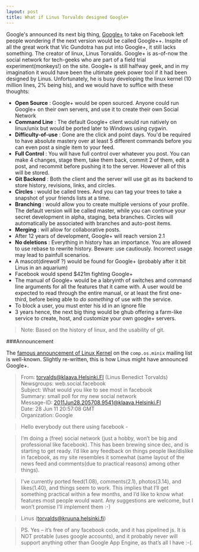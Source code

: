 ```yaml
---
layout: post
title: What if Linus Torvalds designed Google+
---
```


Google's announced its next big thing, [Google+](http://plus.google.com) to take on Facebook left people wondering if the next version would be called Google++. Inspite of all the great work that Vic Gundotra has put into Google+, it still lacks something. The creator of linux, Linus Torvalds. Google+ is as-of-now the social network for tech-geeks who are part of a field trial experiment(monkeys!) on the site. Google+ is still halfway geek, and in my imagination it would have been the ultimate geek power tool if it had been designed by Linus. Unfortunately, he is busy developing the linux kernel (10 million lines, 2% being his), and we would have to suffice with these thoughts: 

 - **Open Source** : Google+ would be open sourced. Anyone could run Google+ on their own servers, and use it to create their own Social Network
 - **Command Line** : The default Google+ client would run natively on linux/unix but would be ported later to Windows using cygwin. 
 - **Difficulty-of-use** : Gone are the click and point days. You'd be required to have absolute mastery over at least 5 different commands before you can even post a single item to your feed. 
 - **Full Control** : You will have full control over whatever you post. You can make 4 changes, stage them, take them back, commit 2 of them, edit a post, and recommit before pushing it to the server. However all of this will be stored.
 - **Git Backend** : Both the client and the server will use git as its backend to store history, revisions, links, and circles.
 - **Circles** : would be called trees. And you can tag your trees to take a snapshot of your friends lists at a time.
 - **Branching** : would allow you to create multiple versions of your profile. The default version will be called master, while you can continue your secret development in alpha, staging, beta branches. Circles will automatically be associated with branches and auto-post items.
 - **Merging** : will allow for collaborative posts.
 - After 12 years of development, Google+ will reach version 2.1
 - **No deletions** : Everything in history has an importance. You are allowed to use rebase to rewrite history. Beware: use cautiously. Incorrect usage may lead to painfull scenarios.
 - A mascot(direwolf ?) would be found for Google+ (probably after it bit Linus in an aquarium)
 - Facebook would spend $421m fighting Google+
 - The manual of Google+ would be a labryinth of switches amd command line arguments for all the features that it came with. A user would be expected to read through the entire manual, or at least the first one-third, before being able to *do something* of use with the service.
 - To block a user, you must enter his id in an ignore file
 - 3 years hence, the next big thing would be ghub offering a farm-like service to create, host, and customize your own google+ servers.
 
> Note: Based on the history of linux, and the usability of git.

###Announcement

The [famous announcement of Linux Kernel](http://www.thelinuxdaily.com/2010/04/the-first-linux-announcement-from-linus-torvalds/) on the `comp.os.minix` mailing list is well-known. Slightly re-written, this is how Linus might have announced Google+.

>From: torvalds@klaava.Helsinki.FI (Linus Benedict Torvalds)  
>Newsgroups: web.social.facebook  
>Subject: What would you like to see most in facebook  
>Summary: small poll for my new social network  
>Message-ID: <2011Jun28.205708.9541@klaava.Helsinki.FI>  
>Date: 28 Jun 11 20:57:08 GMT  
>Organization: Google  

>Hello everybody out there using facebook -

>I’m doing a (free) social network (just a hobby, won’t be big and professional like facebook). This has been brewing since dec, and is starting to get ready. I’d like any feedback on things people like/dislike in facebook, as my site resembles it somewhat (same layout of the news feed and comments(due to practical reasons) among other things).

>I’ve currently ported feed(1.08), comments(2.1), photos(3.14), and likes(1.40), and things seem to work. This implies that I’ll get something practical within a few months, and I’d like to know what features most people would want. Any suggestions are welcome, but I won’t promise I’ll implement them :-)

>Linus (torvalds@kruuna.helsinki.fi)

>PS. Yes – it’s free of any facebook code, and it has pipelined js. It is NOT protable (uses google accounts), and it probably never will support anything other than Google App Engine, as that’s all I have :-(.

